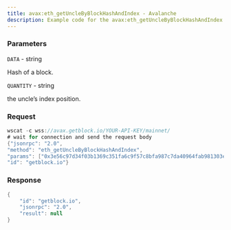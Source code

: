 ```yaml
---
title: avax:eth_getUncleByBlockHashAndIndex - Avalanche
description: Example code for the avax:eth_getUncleByBlockHashAndIndex ws method. Сomplete guide on how to use avax:eth_getUncleByBlockHashAndIndex ws in GetBlock.io Web3 documentation.
---
```


### Parameters


`DATA` - string

Hash of a block.

`QUANTITY` - string

the uncle’s index position.

### Request

``` java
wscat -c wss://avax.getblock.io/YOUR-API-KEY/mainnet/ 
# wait for connection and send the request body 
{"jsonrpc": "2.0",
"method": "eth_getUncleByBlockHashAndIndex",
"params": ["0x3e56c97d34f03b1369c351fa6c9f57c8bfa987c7da40964fab981303e0ef5849", "0x0"],
"id": "getblock.io"}
```

###  Response

``` java
{
    "id": "getblock.io",
    "jsonrpc": "2.0",
    "result": null
}
```

